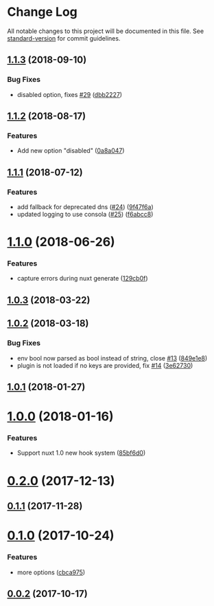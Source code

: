 # Change Log

All notable changes to this project will be documented in this file. See [standard-version](https://github.com/conventional-changelog/standard-version) for commit guidelines.

<a name="1.1.3"></a>
## [1.1.3](https://github.com/nuxt-community/sentry-module/compare/v1.1.2...v1.1.3) (2018-09-10)


### Bug Fixes

* disabled option, fixes [#29](https://github.com/nuxt-community/sentry-module/issues/29) ([dbb2227](https://github.com/nuxt-community/sentry-module/commit/dbb2227))



<a name="1.1.2"></a>
## [1.1.2](https://github.com/nuxt-community/sentry-module/compare/v1.1.1...v1.1.2) (2018-08-17)


### Features

* Add new option "disabled" ([0a8a047](https://github.com/nuxt-community/sentry-module/commit/0a8a047))



<a name="1.1.1"></a>
## [1.1.1](https://github.com/nuxt-community/sentry-module/compare/v1.1.0...v1.1.1) (2018-07-12)


### Features

* add fallback for deprecated dns ([#24](https://github.com/nuxt-community/sentry-module/issues/24)) ([9f47f6a](https://github.com/nuxt-community/sentry-module/commit/9f47f6a))
* updated logging to use consola ([#25](https://github.com/nuxt-community/sentry-module/issues/25)) ([f6abcc8](https://github.com/nuxt-community/sentry-module/commit/f6abcc8))



<a name="1.1.0"></a>
# [1.1.0](https://github.com/nuxt-community/sentry-module/compare/v1.0.3...v1.1.0) (2018-06-26)


### Features

* capture errors during nuxt generate ([129cb0f](https://github.com/nuxt-community/sentry-module/commit/129cb0f))



<a name="1.0.3"></a>
## [1.0.3](https://github.com/nuxt-community/sentry-module/compare/v1.0.2...v1.0.3) (2018-03-22)



<a name="1.0.2"></a>
## [1.0.2](https://github.com/nuxt-community/sentry-module/compare/v1.0.1...v1.0.2) (2018-03-18)


### Bug Fixes

* env bool now parsed as bool instead of string, close [#13](https://github.com/nuxt-community/sentry-module/issues/13) ([849e1e8](https://github.com/nuxt-community/sentry-module/commit/849e1e8))
* plugin is not loaded if no keys are provided, fix [#14](https://github.com/nuxt-community/sentry-module/issues/14) ([3e62730](https://github.com/nuxt-community/sentry-module/commit/3e62730))



<a name="1.0.1"></a>
## [1.0.1](https://github.com/nuxt-community/sentry-module/compare/v1.0.0...v1.0.1) (2018-01-27)



<a name="1.0.0"></a>
# [1.0.0](https://github.com/nuxt-community/sentry-module/compare/v0.2.0...v1.0.0) (2018-01-16)


### Features

* Support nuxt 1.0 new hook system ([85bf6d0](https://github.com/nuxt-community/sentry-module/commit/85bf6d0))



<a name="0.2.0"></a>
# [0.2.0](https://github.com/nuxt-community/sentry-module/compare/v0.1.1...v0.2.0) (2017-12-13)



<a name="0.1.1"></a>
## [0.1.1](https://github.com/nuxt-community/sentry-module/compare/v0.1.0...v0.1.1) (2017-11-28)



<a name="0.1.0"></a>
# [0.1.0](https://github.com/nuxt-community/sentry-module/compare/v0.0.2...v0.1.0) (2017-10-24)


### Features

* more options ([cbca975](https://github.com/nuxt-community/sentry-module/commit/cbca975))



<a name="0.0.2"></a>
## [0.0.2](https://github.com/nuxt-community/sentry-module/compare/v0.0.1...v0.0.2) (2017-10-17)
